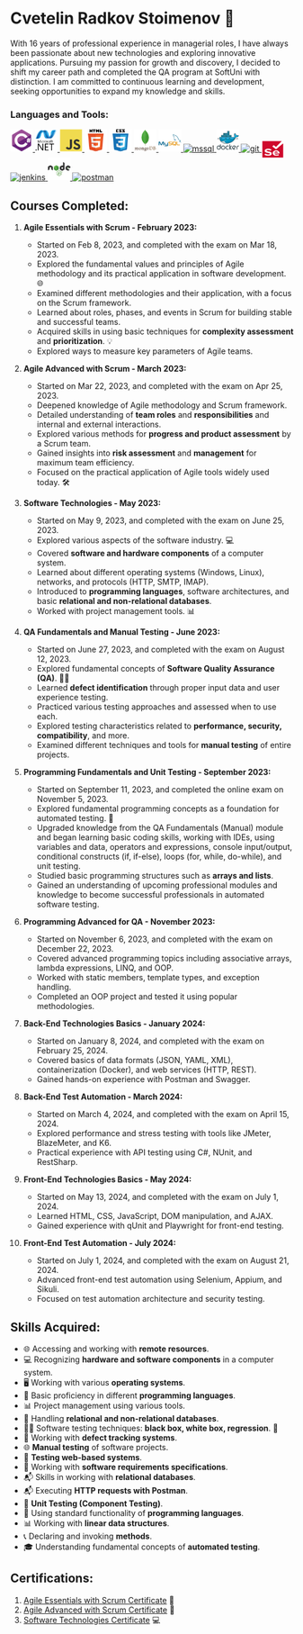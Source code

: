 
# Cvetelin Radkov Stoimenov 👋

With 16 years of professional experience in managerial roles, I have always been passionate about new technologies and exploring innovative applications. Pursuing my passion for growth and discovery, I decided to shift my career path and completed the QA program at SoftUni with distinction. I am committed to continuous learning and development, seeking opportunities to expand my knowledge and skills.

### Languages and Tools:

<p align="left">
   <a href="https://www.w3schools.com/cs/" target="_blank" rel="noreferrer"> <img src="https://raw.githubusercontent.com/devicons/devicon/master/icons/csharp/csharp-original.svg" alt="csharp" width="40" height="40" /> </a>
   <a href="https://dotnet.microsoft.com/" target="_blank" rel="noreferrer"> <img src="https://raw.githubusercontent.com/devicons/devicon/master/icons/dot-net/dot-net-original-wordmark.svg" alt="dotnet" width="40" height="40" /> </a>
   <a href="https://developer.mozilla.org/en-US/docs/Web/JavaScript" target="_blank" rel="noreferrer"> <img src="https://raw.githubusercontent.com/devicons/devicon/master/icons/javascript/javascript-original.svg" alt="javascript" width="40" height="40" /> </a>
   <a href="https://www.w3.org/html/" target="_blank" rel="noreferrer"> <img src="https://raw.githubusercontent.com/devicons/devicon/master/icons/html5/html5-original-wordmark.svg" alt="html5" width="40" height="40" /> </a>
   <a href="https://www.w3schools.com/css/" target="_blank" rel="noreferrer"> <img src="https://raw.githubusercontent.com/devicons/devicon/master/icons/css3/css3-original-wordmark.svg" alt="css3" width="40" height="40" /> </a>
   <a href="https://www.mongodb.com/" target="_blank" rel="noreferrer"> <img src="https://raw.githubusercontent.com/devicons/devicon/master/icons/mongodb/mongodb-original-wordmark.svg" alt="mongodb" width="40" height="40" /> </a>
   <a href="https://www.mysql.com/" target="_blank" rel="noreferrer"> <img src="https://raw.githubusercontent.com/devicons/devicon/master/icons/mysql/mysql-original-wordmark.svg" alt="mysql" width="40" height="40" /> </a>
   <a href="https://www.microsoft.com/en-us/sql-server" target="_blank" rel="noreferrer"> <img src="https://www.svgrepo.com/show/303229/microsoft-sql-server-logo.svg" alt="mssql" width="40" height="40" /> </a>
   <a href="https://www.docker.com/" target="_blank" rel="noreferrer"> <img src="https://raw.githubusercontent.com/devicons/devicon/master/icons/docker/docker-original-wordmark.svg" alt="docker" width="40" height="40" /> </a>
   <a href="https://git-scm.com/" target="_blank" rel="noreferrer"> <img src="https://www.vectorlogo.zone/logos/git-scm/git-scm-icon.svg" alt="git" width="40" height="40" /> </a>
     <a href="https://www.selenium.dev" target="_blank" rel="noreferrer"> <img align="center" alt="Emy-Mat" height="30" width="40"  src="https://raw.githubusercontent.com/devicons/devicon/master/icons/selenium/selenium-original.svg"> </a>
   <a href="https://www.jenkins.io" target="_blank" rel="noreferrer"> <img src="https://www.vectorlogo.zone/logos/jenkins/jenkins-icon.svg" alt="jenkins" width="40" height="40" /> </a>
   <a href="https://nodejs.org" target="_blank" rel="noreferrer"> <img src="https://raw.githubusercontent.com/devicons/devicon/master/icons/nodejs/nodejs-original-wordmark.svg" alt="nodejs" width="40" height="40" /> </a>
   <a href="https://postman.com" target="_blank" rel="noreferrer"> <img src="https://www.vectorlogo.zone/logos/getpostman/getpostman-icon.svg" alt="postman" width="40" height="40" /> </a>
</p>

   
## Courses Completed:

1. **Agile Essentials with Scrum - February 2023:**
   - Started on Feb 8, 2023, and completed with the exam on Mar 18, 2023.
   - Explored the fundamental values and principles of Agile methodology and its practical application in software development. 🌐
   - Examined different methodologies and their application, with a focus on the Scrum framework.
   - Learned about roles, phases, and events in Scrum for building stable and successful teams.
   - Acquired skills in using basic techniques for **complexity assessment** and **prioritization**. 💡
   - Explored ways to measure key parameters of Agile teams.

2. **Agile Advanced with Scrum - March 2023:**
   - Started on Mar 22, 2023, and completed with the exam on Apr 25, 2023.
   - Deepened knowledge of Agile methodology and Scrum framework.
   - Detailed understanding of **team roles** and **responsibilities** and internal and external interactions.
   - Explored various methods for **progress and product assessment** by a Scrum team.
   - Gained insights into **risk assessment** and **management** for maximum team efficiency.
   - Focused on the practical application of Agile tools widely used today. 🛠️

3. **Software Technologies - May 2023:**
   - Started on May 9, 2023, and completed with the exam on June 25, 2023.
   - Explored various aspects of the software industry. 💻
   - Covered **software and hardware components** of a computer system.
   - Learned about different operating systems (Windows, Linux), networks, and protocols (HTTP, SMTP, IMAP).
   - Introduced to **programming languages**, software architectures, and basic **relational and non-relational databases**.
   - Worked with project management tools. 📊

4. **QA Fundamentals and Manual Testing - June 2023:**
   - Started on June 27, 2023, and completed with the exam on August 12, 2023.
   - Explored fundamental concepts of **Software Quality Assurance (QA)**. 🕵️‍♂️
   - Learned **defect identification** through proper input data and user experience testing.
   - Practiced various testing approaches and assessed when to use each.
   - Explored testing characteristics related to **performance, security, compatibility**, and more.
   - Examined different techniques and tools for **manual testing** of entire projects.

5. **Programming Fundamentals and Unit Testing - September 2023:**
   - Started on September 11, 2023, and completed the online exam on November 5, 2023.
   - Explored fundamental programming concepts as a foundation for automated testing. 🧪
   - Upgraded knowledge from the QA Fundamentals (Manual) module and began learning basic coding skills, working with IDEs, using variables and data, operators and expressions, console input/output, conditional constructs (if, if-else), loops (for, while, do-while), and unit testing.
   - Studied basic programming structures such as **arrays and lists**.
   - Gained an understanding of upcoming professional modules and knowledge to become successful professionals in automated software testing.

6. **Programming Advanced for QA - November 2023:**
   - Started on November 6, 2023, and completed with the exam on December 22, 2023.
   - Covered advanced programming topics including associative arrays, lambda expressions, LINQ, and OOP.
   - Worked with static members, template types, and exception handling.
   - Completed an OOP project and tested it using popular methodologies.
   
7. **Back-End Technologies Basics - January 2024:**
   - Started on January 8, 2024, and completed with the exam on February 25, 2024.
   - Covered basics of data formats (JSON, YAML, XML), containerization (Docker), and web services (HTTP, REST).
   - Gained hands-on experience with Postman and Swagger.

8. **Back-End Test Automation - March 2024:**
   - Started on March 4, 2024, and completed with the exam on April 15, 2024.
   - Explored performance and stress testing with tools like JMeter, BlazeMeter, and K6.
   - Practical experience with API testing using C#, NUnit, and RestSharp.

9. **Front-End Technologies Basics - May 2024:**
   - Started on May 13, 2024, and completed with the exam on July 1, 2024.
   - Learned HTML, CSS, JavaScript, DOM manipulation, and AJAX.
   - Gained experience with qUnit and Playwright for front-end testing.
     
9. **Front-End Test Automation - July 2024:**
   - Started on July 1, 2024, and completed with the exam on August 21, 2024.
   - Advanced front-end test automation using Selenium, Appium, and Sikuli.
   - Focused on test automation architecture and security testing.

## Skills Acquired:
- 🌐 Accessing and working with **remote resources**.
- 💻 Recognizing **hardware and software components** in a computer system.
- 🖥️ Working with various **operating systems**.
- 📝 Basic proficiency in different **programming languages**.
- 📊 Project management using various tools.
- 📂 Handling **relational and non-relational databases**.
- 🕵️‍♂️ Software testing techniques: **black box, white box, regression**. 🧪
- 🐛 Working with **defect tracking systems**.
- 🌐 **Manual testing** of software projects.
- 📜 **Testing web-based systems**.
- 💽 Working with **software requirements specifications**.
- 📬 Skills in working with **relational databases**.
- 📬 Executing **HTTP requests with Postman**.
- 🧪 **Unit Testing (Component Testing)**.
- 🚀 Using standard functionality of **programming languages**.
- 📊 Working with **linear data structures**.
- 📞 Declaring and invoking **methods**.
- 🎓 Understanding fundamental concepts of **automated testing**.

## Certifications:
1. [Agile Essentials with Scrum Certificate](https://softuni.bg/certificates/details/171145/f24cb7e4) 🚀
2. [Agile Advanced with Scrum Certificate](https://softuni.bg/certificates/details/171145/f24cb7e4) 💽
3. [Software Technologies Certificate](https://softuni.bg/certificates/details/175506/b5bc64f7) 💻
